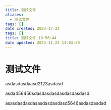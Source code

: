 ```yaml
---
title: 测试文件
aliases:
  - 测试文件
tags: []
date created: 2023-17-22
tags: []
title: 测试文件 18:56:44
date updated: 2023-11-24 14:03:59
---
```


# 测试文件

asdasdasdaasd2123asdasd

asda456456sdasdasdasdasdasdasdasd

asasdasdasdasasdasdasdasd5646asdasdasdad
